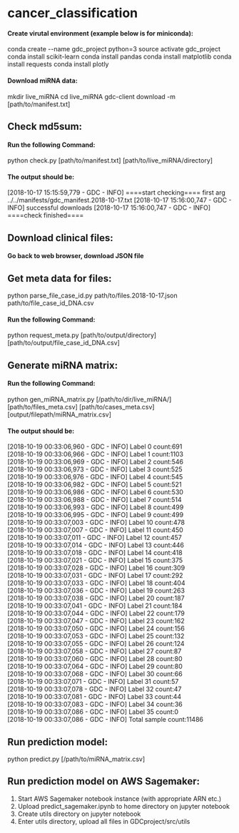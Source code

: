 # cancer_classification

#### Create virutal environment (example below is for miniconda):

conda create --name gdc_project python=3
source activate gdc_project 
conda install scikit-learn
conda install pandas
conda install matplotlib
conda install requests
conda install plotly


#### Download miRNA data:
mkdir live_miRNA
cd live_miRNA
gdc-client download -m [path/to/manifest.txt]

## Check md5sum:
#### Run the following Command:
python check.py [path/to/manifest.txt] [path/to/live_miRNA/directory]
#### The output should be: 
[2018-10-17 15:15:59,779 - GDC - INFO] ====start checking====
first arg ../../manifests/gdc_manifest.2018-10-17.txt
[2018-10-17 15:16:00,747 - GDC - INFO] successful downloads
[2018-10-17 15:16:00,747 - GDC - INFO] ====check finished====

## Download clinical files:
#### Go back to web browser, download JSON file


## Get meta data for files:
python parse_file_case_id.py path/to/files.2018-10-17.json path/to/file_case_id_DNA.csv
#### Run the following Command:
python request_meta.py [path/to/output/directory] [path/to/output/file_case_id_DNA.csv]

## Generate miRNA matrix:
#### Run the following Command:
python gen_miRNA_matrix.py [/path/to/dir/live_miRNA/] [path/to/files_meta.csv] [path/to/cases_meta.csv] [output/filepath/miRNA_matrix.csv]
#### The output should be:
[2018-10-19 00:33:06,960 - GDC - INFO] Label 0 count:691 <br>
[2018-10-19 00:33:06,966 - GDC - INFO] Label 1 count:1103 <br>
[2018-10-19 00:33:06,969 - GDC - INFO] Label 2 count:546 <br>
[2018-10-19 00:33:06,973 - GDC - INFO] Label 3 count:525 <br>
[2018-10-19 00:33:06,976 - GDC - INFO] Label 4 count:545 <br>
[2018-10-19 00:33:06,982 - GDC - INFO] Label 5 count:521 <br>
[2018-10-19 00:33:06,986 - GDC - INFO] Label 6 count:530 <br>
[2018-10-19 00:33:06,988 - GDC - INFO] Label 7 count:514 <br>
[2018-10-19 00:33:06,993 - GDC - INFO] Label 8 count:499 <br>
[2018-10-19 00:33:06,995 - GDC - INFO] Label 9 count:499 <br>
[2018-10-19 00:33:07,003 - GDC - INFO] Label 10 count:478 <br>
[2018-10-19 00:33:07,007 - GDC - INFO] Label 11 count:450 <br>
[2018-10-19 00:33:07,011 - GDC - INFO] Label 12 count:457 <br>
[2018-10-19 00:33:07,014 - GDC - INFO] Label 13 count:446 <br>
[2018-10-19 00:33:07,018 - GDC - INFO] Label 14 count:418 <br>
[2018-10-19 00:33:07,021 - GDC - INFO] Label 15 count:375 <br>
[2018-10-19 00:33:07,028 - GDC - INFO] Label 16 count:309 <br>
[2018-10-19 00:33:07,031 - GDC - INFO] Label 17 count:292 <br>
[2018-10-19 00:33:07,033 - GDC - INFO] Label 18 count:404 <br>
[2018-10-19 00:33:07,036 - GDC - INFO] Label 19 count:263 <br>
[2018-10-19 00:33:07,038 - GDC - INFO] Label 20 count:187 <br>
[2018-10-19 00:33:07,041 - GDC - INFO] Label 21 count:184 <br>
[2018-10-19 00:33:07,044 - GDC - INFO] Label 22 count:179 <br>
[2018-10-19 00:33:07,047 - GDC - INFO] Label 23 count:162 <br>
[2018-10-19 00:33:07,050 - GDC - INFO] Label 24 count:156 <br>
[2018-10-19 00:33:07,053 - GDC - INFO] Label 25 count:132 <br>
[2018-10-19 00:33:07,055 - GDC - INFO] Label 26 count:124 <br>
[2018-10-19 00:33:07,058 - GDC - INFO] Label 27 count:87 <br>
[2018-10-19 00:33:07,060 - GDC - INFO] Label 28 count:80 <br>
[2018-10-19 00:33:07,064 - GDC - INFO] Label 29 count:80 <br>
[2018-10-19 00:33:07,068 - GDC - INFO] Label 30 count:66 <br>
[2018-10-19 00:33:07,071 - GDC - INFO] Label 31 count:57 <br>
[2018-10-19 00:33:07,078 - GDC - INFO] Label 32 count:47 <br>
[2018-10-19 00:33:07,081 - GDC - INFO] Label 33 count:44 <br>
[2018-10-19 00:33:07,083 - GDC - INFO] Label 34 count:36 <br>
[2018-10-19 00:33:07,086 - GDC - INFO] Label 35 count:0 <br>
[2018-10-19 00:33:07,086 - GDC - INFO] Total sample count:11486

## Run prediction model:
python predict.py [/path/to/miRNA_matrix.csv]



## Run prediction model on AWS Sagemaker:
1. Start AWS Sagemaker notebook instance (with appropriate ARN etc.)
2. Upload predict_sagemaker.ipynb to home directory on jupyter notebook 
3. Create utils directory on jupyter notebook
4. Enter utils directory, upload all files in GDCproject/src/utils 